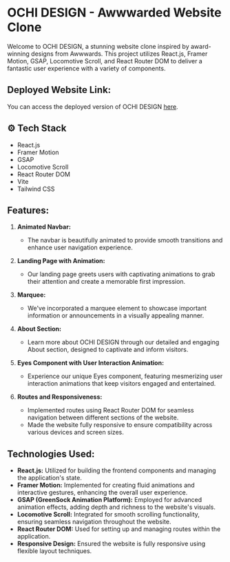 # OCHI DESIGN - Awwwarded Website Clone

Welcome to OCHI DESIGN, a stunning website clone inspired by award-winning designs from Awwwards. This project utilizes React.js, Framer Motion, GSAP, Locomotive Scroll, and React Router DOM to deliver a fantastic user experience with a variety of components.

## Deployed Website Link:
You can access the deployed version of OCHI DESIGN [here](https://66000c49071f06c34661a9cd--scintillating-melba-9b7a73.netlify.app/).

## <a name="tech-stack">⚙️ Tech Stack</a>

- React.js
- Framer Motion
- GSAP
- Locomotive Scroll
- React Router DOM
- Vite
- Tailwind CSS

## Features:

1. **Animated Navbar:**
   - The navbar is beautifully animated to provide smooth transitions and enhance user navigation experience.

2. **Landing Page with Animation:**
   - Our landing page greets users with captivating animations to grab their attention and create a memorable first impression.

3. **Marquee:**
   - We've incorporated a marquee element to showcase important information or announcements in a visually appealing manner.

4. **About Section:**
   - Learn more about OCHI DESIGN through our detailed and engaging About section, designed to captivate and inform visitors.

5. **Eyes Component with User Interaction Animation:**
   - Experience our unique Eyes component, featuring mesmerizing user interaction animations that keep visitors engaged and entertained.

6. **Routes and Responsiveness:**
   - Implemented routes using React Router DOM for seamless navigation between different sections of the website.
   - Made the website fully responsive to ensure compatibility across various devices and screen sizes.

## Technologies Used:

- **React.js:** Utilized for building the frontend components and managing the application's state.
- **Framer Motion:** Implemented for creating fluid animations and interactive gestures, enhancing the overall user experience.
- **GSAP (GreenSock Animation Platform):** Employed for advanced animation effects, adding depth and richness to the website's visuals.
- **Locomotive Scroll:** Integrated for smooth scrolling functionality, ensuring seamless navigation throughout the website.
- **React Router DOM:** Used for setting up and managing routes within the application.
- **Responsive Design:** Ensured the website is fully responsive using  flexible layout techniques.






